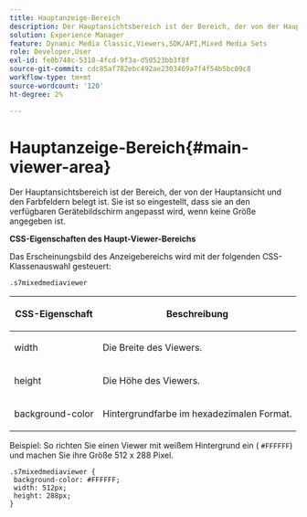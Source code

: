 ```yaml
---
title: Hauptanzeige-Bereich
description: Der Hauptansichtsbereich ist der Bereich, der von der Hauptansicht und den Farbfeldern belegt ist. Sie ist so eingestellt, dass sie an den verfügbaren Gerätebildschirm angepasst wird, wenn keine Größe angegeben ist.
solution: Experience Manager
feature: Dynamic Media Classic,Viewers,SDK/API,Mixed Media Sets
role: Developer,User
exl-id: fe8b748c-5318-4fcd-9f3a-d50523bb3f8f
source-git-commit: cdc85af782ebc492ae2303469a7f4f54b5bc09c8
workflow-type: tm+mt
source-wordcount: '120'
ht-degree: 2%

---
```


# Hauptanzeige-Bereich{#main-viewer-area}

Der Hauptansichtsbereich ist der Bereich, der von der Hauptansicht und den Farbfeldern belegt ist. Sie ist so eingestellt, dass sie an den verfügbaren Gerätebildschirm angepasst wird, wenn keine Größe angegeben ist.

<!--<a id="section_061E550C1C1D4DB2BD663A898895B38C"></a>-->

**CSS-Eigenschaften des Haupt-Viewer-Bereichs**

Das Erscheinungsbild des Anzeigebereichs wird mit der folgenden CSS-Klassenauswahl gesteuert:

```
.s7mixedmediaviewer 
```

<table id="table_94EE3F5BBE4547C0B4943471CEE7EDE4"> 
 <thead> 
  <tr> 
   <th colname="col1" class="entry"> <p> CSS-Eigenschaft </p> </th> 
   <th colname="col2" class="entry"> <p>Beschreibung </p> </th> 
  </tr> 
 </thead>
 <tbody> 
  <tr> 
   <td colname="col1"> <p> <span class="codeph"> width </span> </p> </td> 
   <td colname="col2"> <p>Die Breite des Viewers. </p> </td> 
  </tr> 
  <tr> 
   <td colname="col1"> <p> <span class="codeph"> height </span> </p> </td> 
   <td colname="col2"> <p>Die Höhe des Viewers. </p> </td> 
  </tr> 
  <tr> 
   <td colname="col1"> <p> <span class="codeph"> background-color </span> </p> </td> 
   <td colname="col2"> <p> Hintergrundfarbe im hexadezimalen Format. </p> </td> 
  </tr> 
 </tbody> 
</table>

Beispiel: So richten Sie einen Viewer mit weißem Hintergrund ein ( `#FFFFFF`) und machen Sie ihre Größe 512 x 288 Pixel.

```
.s7mixedmediaviewer { 
 background-color: #FFFFFF; 
 width: 512px; 
 height: 288px;  
}
```
